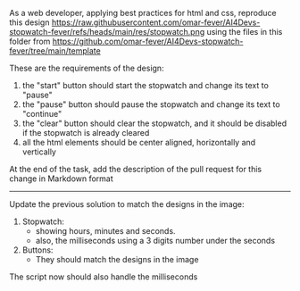 As a web developer, applying best practices for html and css, reproduce this design https://raw.githubusercontent.com/omar-fever/AI4Devs-stopwatch-fever/refs/heads/main/res/stopwatch.png using the files in this folder from https://github.com/omar-fever/AI4Devs-stopwatch-fever/tree/main/template

These are the requirements of the design:
1. the "start" button should start the stopwatch and change its text to "pause"
2. the "pause" button should pause the stopwatch and change its text to "continue"
3. the "clear" button should clear the stopwatch, and it should be disabled if the stopwatch is already cleared
4. all the html elements should be center aligned, horizontally and vertically

At the end of the task, add the description of the pull request for this change in Markdown format

-------

Update the previous solution to match the designs in the image:

1. Stopwatch:
   * showing hours, minutes and seconds.
   * also, the milliseconds using a 3 digits number under the seconds
2. Buttons:
   * They should match the designs in the image

The script now should also handle the milliseconds

